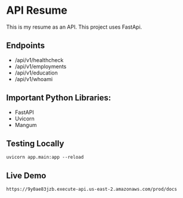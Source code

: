# API Resume

This is my resume as an API. This project uses FastApi.

## Endpoints

- /api/v1/healthcheck
- /api/v1/employments
- /api/v1/education
- /api/v1/whoami

## Important Python Libraries:

- FastAPI
- Uvicorn
- Mangum

## Testing Locally

```
uvicorn app.main:app --reload
```

## Live Demo
```
https://9y0ae83jzb.execute-api.us-east-2.amazonaws.com/prod/docs
```